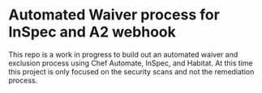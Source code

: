 # Automated Waiver process for InSpec and A2 webhook

This repo is a work in progress to build out an automated waiver and exclusion process using Chef Automate, InSpec, and Habitat. At this time this project is only focused on the security scans and not the remediation process.
